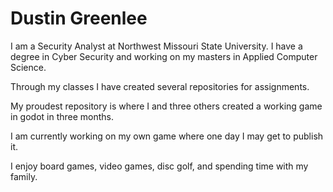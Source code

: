 # Dustin Greenlee

I am a Security Analyst at Northwest Missouri State University. I have a degree in Cyber Security and working on my masters in Applied Computer Science.

Through my classes I have created several repositories for assignments.

My proudest repository is where I and three others created a working game in godot in three months.

I am currently working on my own game where one day I may get to publish it.

I enjoy board games, video games, disc golf, and spending time with my family.

<!--
**dgreenlee2015/dgreenlee2015** is a ✨ _special_ ✨ repository because its `README.md` (this file) appears on your GitHub profile.

Here are some ideas to get you started:

- 🔭 I’m currently working on ...
- 🌱 I’m currently learning ...
- 👯 I’m looking to collaborate on ...
- 🤔 I’m looking for help with ...
- 💬 Ask me about ...
- 📫 How to reach me: ...
- 😄 Pronouns: ...
- ⚡ Fun fact: ...
-->
